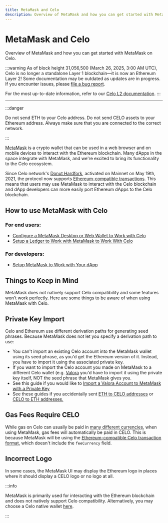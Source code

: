 ```yaml
---
title: MetaMask and Celo
description: Overview of MetaMask and how you can get started with MetaMask on Celo.
---
```


# MetaMask and Celo

Overview of MetaMask and how you can get started with MetaMask on Celo.

:::warning
As of block height 31,056,500 (March 26, 2025, 3:00 AM UTC), Celo is no longer a standalone Layer 1 blockchain—it is now an Ethereum Layer 2!
Some documentation may be outdated as updates are in progress. If you encounter issues, please [file a bug report](https://github.com/celo-org/docs/issues/new/choose).

For the most up-to-date information, refer to our [Celo L2 documentation](https://docs.celo.org/cel2).
:::

---

:::danger

Do not send ETH to your Celo address. Do not send CELO assets to your Ethereum address. Always make sure that you are connected to the correct network.

:::

[MetaMask](https://metamask.io/) is a crypto wallet that can be used in a web browser and on mobile devices to interact with the Ethereum blockchain. Many dApps in the space integrate with MetaMask, and we're excited to bring its functionality to the Celo ecosystem.

Since Celo network's [Donut Hardfork](https://github.com/celo-org/celo-proposals/blob/master/CIPs/cip-0027.md), activated on Mainnet on May 19th, 2021, the protocol now supports [Ethereum-compatible transactions](https://github.com/celo-org/celo-proposals/blob/master/CIPs/cip-0035.md). This means that users may use MetaMask to interact with the Celo blockchain and dApp developers can more easily port Ethereum dApps to the Celo blockchain.

## **How to use MetaMask with Celo**

### **For end users:**

- [Configure a MetaMask Desktop or Web Wallet to Work with Celo](/wallet/metamask/setup)
- [Setup a Ledger to Work with MetaMask to Work With Celo](/wallet/ledger/setup)

### **For developers:**

- [Setup MetaMask to Work with Your dApp](/wallet/metamask/setup)

## **Things to Keep in Mind**

MetaMask does not natively support Celo compatibility and some features won’t work perfectly. Here are some things to be aware of when using MetaMask with Celo.

## **Private Key Import**

Celo and Ethereum use different derivation paths for generating seed phrases. Because MetaMask does not let you specify a derivation path to use:

- You can't import an existing Celo account into the MetaMask wallet using its seed phrase, as you'd get the Ethereum version of it. Instead, you have to import it using the associated private key.
- If you want to import the Celo account you made on MetaMask to a different Celo wallet (e.g. [Valora](https://valoraapp.com/) you'd have to import it using the private key itself, NOT the seed phrase that MetaMask gives you.
- See this guide if you would like to [Import a Valora Account to MetaMask with a Private Key](/wallet/metamask/import)
- See these guides if you accidentally sent [ETH to CELO addresses](/holder/recover/from-celo-address) or [CELO to ETH addresses.](/holder/recover/from-eth-address)

## **Gas Fees Require CELO**

While gas on Celo can usually be paid in [many different currencies](/protocol/transaction/erc20-transaction-fees), when using MetaMask, gas fees will automatically be paid in CELO. This is because MetaMask will be using the [Ethereum-compatible Celo transaction format](https://github.com/celo-org/celo-proposals/blob/master/CIPs/cip-0035.md), which doesn't include the `feeCurrency` field.

## **Incorrect Logo**

In some cases, the MetaMask UI may display the Ethereum logo in places where it should display a CELO logo or no logo at all.

:::info

MetaMask is primarily used for interacting with the Ethereum blockchain and does not natively support Celo compatibility. Alternatively, you may choose a Celo native wallet [here](/wallet/metamask/setup).

:::
